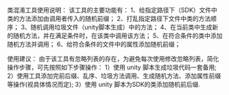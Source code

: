 类混淆工具使用说明：
该工具的主要功能有：
    1、给指定路径下（SDK）文件中类的方法添加由调用者传入的随机前缀；
    2、打乱指定路径下文件中类的方法顺序；
    3、随机调用垃圾文件（unity脚本生成）中的方法；
    4、在当前类中生成新的随机方法，并在满足条件时，在该类中调用该方法；
    5、在符合条件的类中添加随机方法并调用；
    6、给符合条件的文件中的属性添加随机前缀；

使用建议：
    由于该工具有忽略列表的存在，为避免每次使用修改忽略列表，简化操作步骤，可先按照如下步骤操作：
    1）使用 unity 脚本生成垃圾代码一套备用;
    2）使用工具添加完前后缀、乱序、垃圾方法调用、生成随机方法、添加属性前缀等操作(视具体情况而定);
    3）使用 unity 脚本为SDK的类添加随机前后缀.
